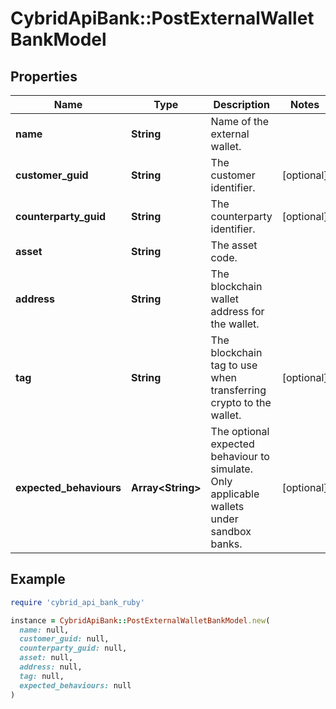 # CybridApiBank::PostExternalWalletBankModel

## Properties

| Name | Type | Description | Notes |
| ---- | ---- | ----------- | ----- |
| **name** | **String** | Name of the external wallet. |  |
| **customer_guid** | **String** | The customer identifier. | [optional] |
| **counterparty_guid** | **String** | The counterparty identifier. | [optional] |
| **asset** | **String** | The asset code. |  |
| **address** | **String** | The blockchain wallet address for the wallet. |  |
| **tag** | **String** | The blockchain tag to use when transferring crypto to the wallet. | [optional] |
| **expected_behaviours** | **Array&lt;String&gt;** | The optional expected behaviour to simulate. Only applicable wallets under sandbox banks. | [optional] |

## Example

```ruby
require 'cybrid_api_bank_ruby'

instance = CybridApiBank::PostExternalWalletBankModel.new(
  name: null,
  customer_guid: null,
  counterparty_guid: null,
  asset: null,
  address: null,
  tag: null,
  expected_behaviours: null
)
```

